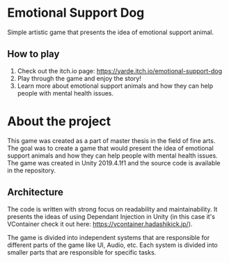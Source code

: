 # Emotional Support Dog
Simple artistic game that presents the idea of emotional support animal.

## How to play
1. Check out the itch.io page: https://yarde.itch.io/emotional-support-dog
2. Play through the game and enjoy the story!
3. Learn more about emotional support animals and how they can help people with mental health issues.

# About the project
This game was created as a part of master thesis in the field of fine arts. 
The goal was to create a game that would present the idea of emotional support 
animals and how they can help people with mental health issues. The game was 
created in Unity 2019.4.1f1 and the source code is available in the repository.

## Architecture
The code is written with strong focus on readability and maintainability. 
It presents the ideas of using Dependant Injection in Unity 
(in this case it's VContainer check it out here: https://vcontainer.hadashikick.jp/).

The game is divided into independent systems that are responsible for different parts of the game like UI, Audio, etc.
Each system is divided into smaller parts that are responsible for specific tasks.
